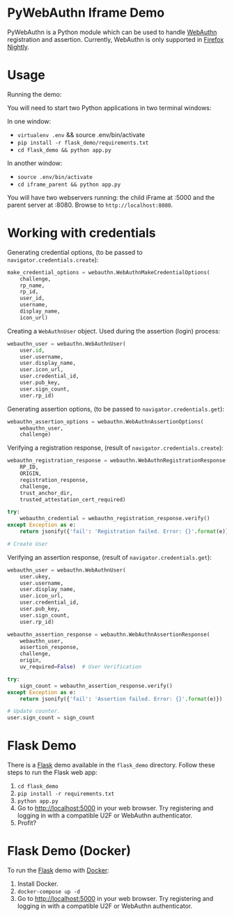 # PyWebAuthn Iframe Demo

PyWebAuthn is a Python module which can be used to handle [WebAuthn][1] registration and assertion. Currently, WebAuthn is only supported in [Firefox Nightly][2].

# Usage

Running the demo:

You will need to start two Python applications in two terminal windows:

In one window:

- `virtualenv .env` && source .env/bin/activate
- `pip install -r flask_demo/requirements.txt`
- `cd flask_demo && python app.py`

In another window:

- `source .env/bin/activate`
- `cd iframe_parent && python app.py`

You will have two webservers running: the child iFrame at :5000 and the parent server at :8080. Browse to `http://localhost:8080`.

# Working with credentials

Generating credential options, (to be passed to `navigator.credentials.create`):
```python
make_credential_options = webauthn.WebAuthnMakeCredentialOptions(
    challenge,
    rp_name,
    rp_id,
    user_id,
    username,
    display_name,
    icon_url)
```

Creating a `WebAuthnUser` object. Used during the assertion (login) process:
```python
webauthn_user = webauthn.WebAuthnUser(
    user.id,
    user.username,
    user.display_name,
    user.icon_url,
    user.credential_id,
    user.pub_key,
    user.sign_count,
    user.rp_id)
```

Generating assertion options, (to be passed to `navigator.credentials.get`):
```python
webauthn_assertion_options = webauthn.WebAuthnAssertionOptions(
    webauthn_user,
    challenge)
```

Verifying a registration response, (result of `navigator.credentials.create`):
```python
webauthn_registration_response = webauthn.WebAuthnRegistrationResponse(
    RP_ID,
    ORIGIN,
    registration_response,
    challenge,
    trust_anchor_dir,
    trusted_attestation_cert_required)

try:
    webauthn_credential = webauthn_registration_response.verify()
except Exception as e:
    return jsonify({'fail': 'Registration failed. Error: {}'.format(e)})

# Create User
```

Verifying an assertion response, (result of `navigator.credentials.get`):
```python
webauthn_user = webauthn.WebAuthnUser(
    user.ukey,
    user.username,
    user.display_name,
    user.icon_url,
    user.credential_id,
    user.pub_key,
    user.sign_count,
    user.rp_id)

webauthn_assertion_response = webauthn.WebAuthnAssertionResponse(
    webauthn_user,
    assertion_response,
    challenge,
    origin,
    uv_required=False)  # User Verification

try:
    sign_count = webauthn_assertion_response.verify()
except Exception as e:
    return jsonify({'fail': 'Assertion failed. Error: {}'.format(e)})

# Update counter.
user.sign_count = sign_count
```

# Flask Demo

There is a [Flask][3] demo available in the `flask_demo` directory. Follow these steps to run the Flask web app:

1. `cd flask_demo`
2. `pip install -r requirements.txt`
3. `python app.py`
4. Go to [http://localhost:5000][4] in your web browser. Try registering and logging in with a compatible U2F or WebAuthn authenticator.
5. Profit?

# Flask Demo (Docker)

To run the [Flask][1] demo with [Docker][5]:

1. Install Docker.
2. `docker-compose up -d`
3. Go to [http://localhost:5000][4] in your web browser. Try registering and logging in with a compatible U2F or WebAuthn authenticator.

[1]: https://www.w3.org/TR/webauthn/
[2]: https://www.mozilla.org/en-US/firefox/channel/desktop/
[3]: http://flask.pocoo.org/
[4]: http://localhost:5000
[5]: https://www.docker.com/

